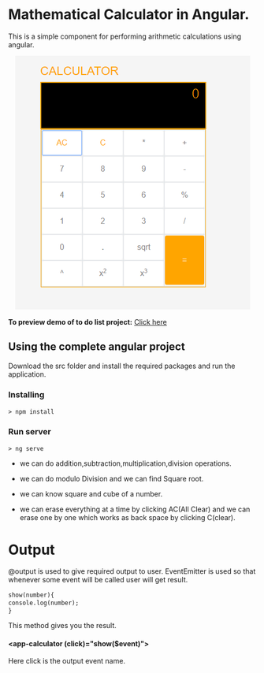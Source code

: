 # Mathematical Calculator in Angular.
This is a simple component for performing arithmetic calculations using angular.
<p align="center">
    <img  alt="calci" src="images/allclear.png" class="img-responsive">
</p>

**To preview demo of to do list project:** [Click here](https://stackblitz.com/edit/angular-x4kzo1-7svorf?embed=1&file=src/app/calculator.component.html&hideNavigation=1&view=preview)

## Using the complete angular project
Download the src folder and install the required packages and run the application.
### Installing

```
> npm install
```

### Run server

```
> ng serve
```




* we can do addition,subtraction,multiplication,division operations.


* we can do modulo Division and we can find Square root.


* we can know square and cube of a number.


* we can erase everything at a time by clicking AC(All Clear) and we can erase one by one which works as back space by clicking C(clear).


# Output
 @output is used to give required output to user.
EventEmitter is used so that whenever some event will be called user will get result. 
```
show(number){
console.log(number);
}
```
This method gives you the result.
#### <app-calculator (click)="show($event)"></app-calculator>
Here click is the output event name.


